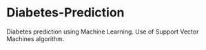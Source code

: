 # Diabetes-Prediction
Diabetes prediction using Machine Learning. Use of Support Vector Machines algorithm.
